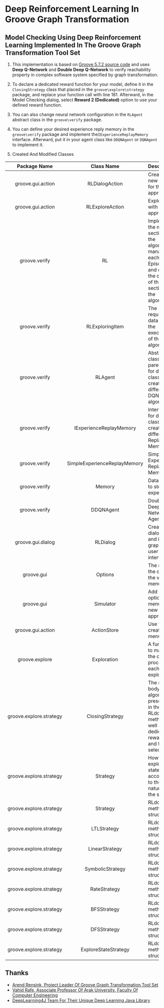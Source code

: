 # Deep Reinforcement Learning In Groove Graph Transformation
## Model Checking Using Deep Reinforcement Learning Implemented In The Groove Graph Transformation Tool Set

1. This implementation is based on [Groove 5.7.2 source code](https://groove.ewi.utwente.nl) and uses **Deep Q-Network** and **Double Deep Q-Network** to verify reachability property in complex software system specified by graph transformation.

2. To declare a dedicated reward function for your model, define it in the `ClosingStrategy` class that placed in the `groove\explore\strategy` package, and replace your function call with line 181.
Afterward, in the Model Checking dialog, select **Reward 2 (Dedicated)** option to use your defined reward function.

3. You can also change neural network configuration in the `RLAgent` abstract class in the `groove\verify` package.

4. You can define your desired experience reply memory in the `groove\verify` package and implement the`IExperienceReplayMemory` interface.
Afterward, put it in your agent class like `DDQNAgent` or `DQNAgent` to implement it.

5. Created And Modified Classes

| Package Name        | Class Name           | Description  | Type
| :-------------: |:-------------:| :----| :----:
| groove.gui.action      | RLDialogAction | Create a new dialog for the new approach | `Created`
| groove.gui.action      | RLExploreAction | Exploring with new approach | `Created`
| groove.verify      | RL | Implement the main section of the algorithm, manage each Episode and check the outputs of the main section of the algorithm | `Created`
| groove.verify      | RLExploringItem | The required data during the execution of the algorithm | `Created`
| groove.verify      | RLAgent | Abstract class as parent class for different classes to create different DQN algorithms | `Created`
| groove.verify      | IExperienceReplayMemory | Interface for different classes to create different Replay Memory | `Created`
| groove.verify      | SimpleExperienceReplayMemory | Simple Experience Replay Memory | `Created`
| groove.verify      | Memory | Data model to store experiences | `Created`
| groove.verify      | DDQNAgent | Double Deep Q-Network Agent | `Created`
| groove.gui.dialog      | RLDialog | Create a dialog box and its graphical user interface | `Created` `Modified`
| groove.gui      | Options | The name the dialog in the verify menu | `Modified`
| groove.gui      | Simulator | Add a new option menu for new approach | `Modified`
| groove.gui.action      | ActionStore | Use the created menus | `Modified`
| groove.explore      | Exploration | A function to manage the overall process of each exploration | `Modified`
| groove.explore.strategy      | ClosingStrategy | The main body of the algorithm presented in the RLdoNext method, as well as dedicated rewards and feature selection | `Modified`
| groove.explore.strategy      | Strategy | How to explore the states according to the nature of the strategy | `Modified`
| groove.explore.strategy      | Strategy | RLdoNext method structure | `Modified`
| groove.explore.strategy      | LTLStrategy | RLdoNext method structure | `Modified`
| groove.explore.strategy      | LinearStrategy | RLdoNext method structure | `Modified`
| groove.explore.strategy      | SymbolicStrategy | RLdoNext method structure | `Modified`
| groove.explore.strategy      | RateStrategy | RLdoNext method structure | `Modified`
| groove.explore.strategy      | BFSStrategy | RLdoNext method structure | `Modified`
| groove.explore.strategy      | DFSStrategy | RLdoNext method structure | `Modified`
| groove.explore.strategy      | ExploreStateStrategy | RLdoNext method structure | `Modified`

## Thanks
* [Arend Rensink, Project Leader Of Groove Graph Transformation Tool Set][A. Rensink]
* [Vahid Rafe, Associate Professor Of Arak University, Faculty Of Computer Engineering][V. Rafe]
* [DeepLearning4J Team For Their Unique Deep Learning Java Library][DL4J]

[V. Rafe]: https://scholar.google.com/citations?user=JdL7r00AAAAJ&hl=en
[A. Rensink]: https://github.com/rensink
[DL4J]: https://github.com/eclipse/deeplearning4j
